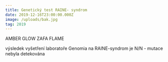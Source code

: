 ```yaml
---
title: Genetický test RAINE- syndrom
date: 2019-12-16T23:00:00.000Z
image: /uploads/bak.jpg
tag: 2019
---
```

AMBER GLOW ZAFA FLAME

výsledek vyšetření laboratoře Genomia na RAINE-syndrom je N/N - mutace nebyla detekována
